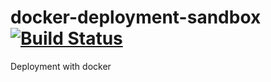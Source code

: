 # docker-deployment-sandbox [![Build Status](https://travis-ci.org/lzakrzewski/docker-deployment-sandbox.svg?branch=master)](https://travis-ci.org/lzakrzewski/docker-deployment-sandbox)
Deployment with docker
